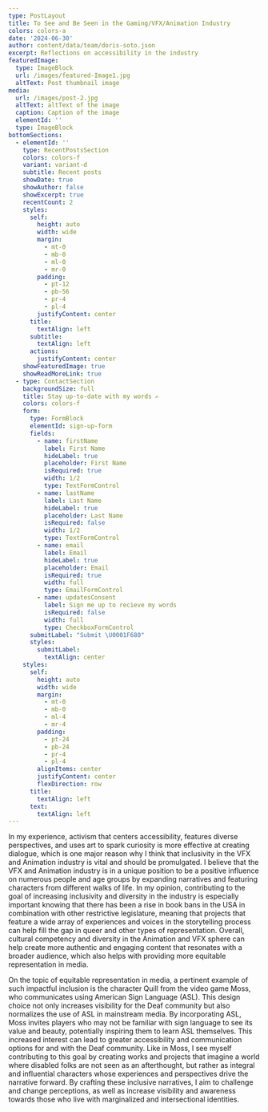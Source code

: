 ```yaml
---
type: PostLayout
title: To See and Be Seen in the Gaming/VFX/Animation Industry
colors: colors-a
date: '2024-06-30'
author: content/data/team/doris-soto.json
excerpt: Reflections on accessibility in the industry
featuredImage:
  type: ImageBlock
  url: /images/featured-Image1.jpg
  altText: Post thumbnail image
media:
  url: /images/post-2.jpg
  altText: altText of the image
  caption: Caption of the image
  elementId: ''
  type: ImageBlock
bottomSections:
  - elementId: ''
    type: RecentPostsSection
    colors: colors-f
    variant: variant-d
    subtitle: Recent posts
    showDate: true
    showAuthor: false
    showExcerpt: true
    recentCount: 2
    styles:
      self:
        height: auto
        width: wide
        margin:
          - mt-0
          - mb-0
          - ml-0
          - mr-0
        padding:
          - pt-12
          - pb-56
          - pr-4
          - pl-4
        justifyContent: center
      title:
        textAlign: left
      subtitle:
        textAlign: left
      actions:
        justifyContent: center
    showFeaturedImage: true
    showReadMoreLink: true
  - type: ContactSection
    backgroundSize: full
    title: Stay up-to-date with my words ✍️
    colors: colors-f
    form:
      type: FormBlock
      elementId: sign-up-form
      fields:
        - name: firstName
          label: First Name
          hideLabel: true
          placeholder: First Name
          isRequired: true
          width: 1/2
          type: TextFormControl
        - name: lastName
          label: Last Name
          hideLabel: true
          placeholder: Last Name
          isRequired: false
          width: 1/2
          type: TextFormControl
        - name: email
          label: Email
          hideLabel: true
          placeholder: Email
          isRequired: true
          width: full
          type: EmailFormControl
        - name: updatesConsent
          label: Sign me up to recieve my words
          isRequired: false
          width: full
          type: CheckboxFormControl
      submitLabel: "Submit \U0001F680"
      styles:
        submitLabel:
          textAlign: center
    styles:
      self:
        height: auto
        width: wide
        margin:
          - mt-0
          - mb-0
          - ml-4
          - mr-4
        padding:
          - pt-24
          - pb-24
          - pr-4
          - pl-4
        alignItems: center
        justifyContent: center
        flexDirection: row
      title:
        textAlign: left
      text:
        textAlign: left
---
```

In my experience, activism that centers accessibility, features diverse perspectives, and uses art to spark curiosity is more effective at creating dialogue, which is one major reason why I think that inclusivity in the VFX and Animation industry is vital and should be promulgated. I believe that the VFX and Animation industry is in a unique position to be a positive influence on numerous people and age groups by expanding narratives and featuring characters from different walks of life. In my opinion, contributing to the goal of increasing inclusivity and diversity in the industry is especially important knowing that there has been a rise in book bans in the USA in combination with other restrictive legislature, meaning that projects that feature a wide array of experiences and voices in the storytelling process can help fill the gap in queer and other types of representation. Overall, cultural competency and diversity in the Animation and VFX sphere can help create more authentic and engaging content that resonates with a broader audience, which also helps with providing more equitable representation in media.

On the topic of equitable representation in media, a pertinent example of such impactful inclusion is the character Quill from the video game Moss, who communicates using American Sign Language (ASL). This design choice not only increases visibility for the Deaf community but also normalizes the use of ASL in mainstream media. By incorporating ASL, Moss invites players who may not be familiar with sign language to see its value and beauty, potentially inspiring them to learn ASL themselves. This increased interest can lead to greater accessibility and communication options for and with the Deaf community. Like in Moss, I see myself contributing to this goal by creating works and projects that imagine a world where disabled folks are not seen as an afterthought, but rather as integral and influential characters whose experiences and perspectives drive the narrative forward. By crafting these inclusive narratives, I aim to challenge and change perceptions, as well as increase visibility and awareness towards those who live with marginalized and intersectional identities.

